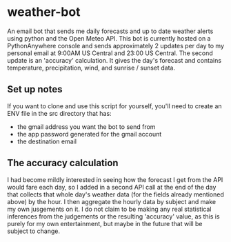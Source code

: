 # weather-bot
An email bot that sends me daily forecasts and up to date weather alerts using python and the Open Meteo API.
This bot is currently hosted on a PythonAnywhere console and sends approximately 2 updates per day to my personal email at 9:00AM US Central and 23:00 US Central. The second update is an 'accuracy' calculation.
It gives the day's forecast and contains temperature, precipitation, wind, and sunrise / sunset data. 

## Set up notes
If you want to clone and use this script for yourself, you'll need to create an ENV file in the src directory that has:
- the gmail address you want the bot to send from
- the app password generated for the gmail account
- the destination email

## The accuracy calculation
I had become mildly interested in seeing how the forecast I get from the API would fare each day, so I added in a second API call at the end of the day that collects
that whole day's weather data (for the fields already mentioned above) by the hour. I then aggregate the hourly data by subject and make my own jusgements on it. I do not 
claim to be making any real statistical inferences from the judgements or the resulting 'accuracy' value, as this is purely for my own entertainment, but maybe in the 
future that will be subject to change. 
